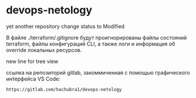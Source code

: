 # devops-netology
yet another repository
change status to Modified

В файле ./terraform/.gitignore будут проигнорированы файлы состояний terraform, файлы конфигураций CLI, а также логи и информация об override локальных ресурсов.

new line for tree view

ссылка на репозиторий gitlab, закоммиченная с помощью графического интерфейса VS Code:
```
https://gitlab.com/hachubra1/devops-netology
```

